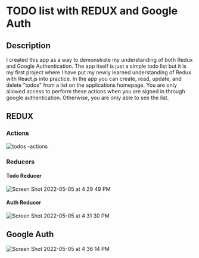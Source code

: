 # TODO list with REDUX and Google Auth

## Description ##
I created this app as a way to demonstrate my understanding of both Redux and Google Authentication. The app itself is just a simple todo list but it is my first project where I have put my newly learned understanding of Redux with React.js into practice. In the app you can create, read, update, and delete "todos" from a list on the applications homepage. You are only allowed access to perform these actions when you are signed in through google authentication. Otherwise, you are only able to see the list.

## REDUX ##
### Actions ###
![todos -actions](https://user-images.githubusercontent.com/79191638/167042612-dabf8671-f2df-47d6-b2b6-cb042721e8fa.png)

### Reducers ###

#### Todo Reducer ####
![Screen Shot 2022-05-05 at 4 29 49 PM](https://user-images.githubusercontent.com/79191638/167043111-ea5f44bf-73ee-4fc1-ba51-3de5cd641c77.png)

#### Auth Reducer ####
![Screen Shot 2022-05-05 at 4 31 30 PM](https://user-images.githubusercontent.com/79191638/167043257-4788b01a-047f-4c47-837e-d43ce8c2fd6c.png)

## Google Auth ##
![Screen Shot 2022-05-05 at 4 36 14 PM](https://user-images.githubusercontent.com/79191638/167043776-2a942c26-d13b-488b-9f32-842838718d6e.png)
